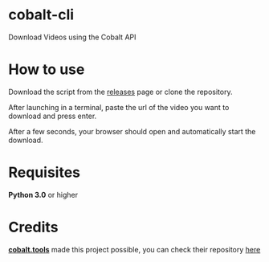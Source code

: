 # cobalt-cli
Download Videos using the Cobalt API
# How to use
Download the script from the [releases](https://github.com/Caddy8970/cobalt-cli/releases) page or clone the repository.

After launching in a terminal, paste the url of the video you want to download and press enter.

After a few seconds, your browser should open and automatically start the download.
# Requisites
**Python 3.0** or higher 
# Credits
**[cobalt.tools](https://cobalt.tools)** made this project possible, you can check their repository [here](https://github.com/imputnet/cobalt)
